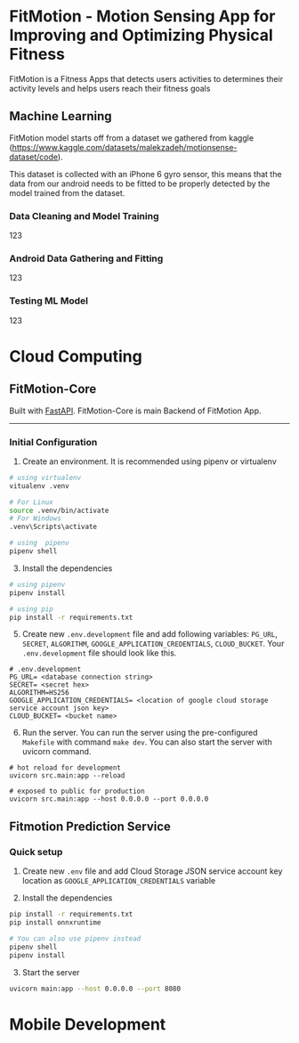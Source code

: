 # FitMotion - Motion Sensing App for Improving and Optimizing Physical Fitness
FitMotion is a Fitness Apps that detects users activities to determines their activity levels and helps users reach their fitness goals

## Machine Learning
FitMotion model starts off from a dataset we gathered from kaggle (https://www.kaggle.com/datasets/malekzadeh/motionsense-dataset/code).

This dataset is collected with an iPhone 6 gyro sensor, this means that the data from our android needs to be fitted to be properly detected by the model trained from the dataset.

### Data Cleaning and Model Training
123
### Android Data Gathering and Fitting
123
### Testing ML Model
123

# Cloud Computing

## FitMotion-Core
Built with [FastAPI](https://fastapi.tiangolo.com/). FitMotion-Core is main Backend of FitMotion App.
<hr />

### Initial Configuration
1. Create an environment. It is recommended using pipenv or virtualenv
```bash
# using virtualenv
vitualenv .venv

# For Linux
source .venv/bin/activate
# For Windows
.venv\Scripts\activate

# using  pipenv
pipenv shell
```
3. Install the dependencies
```bash
# using pipenv
pipenv install

# using pip
pip install -r requirements.txt
```
5. Create new `.env.development` file and add following variables: `PG_URL`, `SECRET`, `ALGORITHM`, `GOOGLE_APPLICATION_CREDENTIALS`, `CLOUD_BUCKET`. Your `.env.development` file should look like this.
```
# .env.development
PG_URL= <database connection string>
SECRET= <secret hex>
ALGORITHM=HS256
GOOGLE_APPLICATION_CREDENTIALS= <location of google cloud storage service account json key>
CLOUD_BUCKET= <bucket name>
```
6. Run the server. You can run the server using the pre-configured `Makefile` with command `make dev`. You can also start the server with uvicorn command.
```
# hot reload for development
uvicorn src.main:app --reload

# exposed to public for production
uvicorn src.main:app --host 0.0.0.0 --port 0.0.0.0
```
## Fitmotion Prediction Service

### Quick setup
1. Create new `.env` file and add Cloud Storage JSON service account key location as `GOOGLE_APPLICATION_CREDENTIALS` variable

2. Install the dependencies
```bash
pip install -r requirements.txt
pip install onnxruntime

# You can also use pipenv instead
pipenv shell
pipenv install
```

3. Start the server
```bash
uvicorn main:app --host 0.0.0.0 --port 8080
```


# Mobile Development
